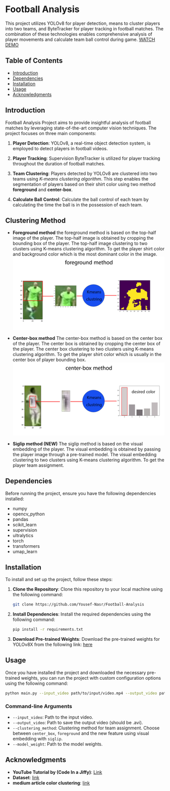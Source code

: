 # Football Analysis 

This project utilizes YOLOv8 for player detection, means to cluster players into two teams, and ByteTracker for player tracking in football matches. The combination of these technologies enables comprehensive analysis of player movements and calculate team ball control during game.
[WATCH DEMO](output_videos\output.mp4)


## Table of Contents

- [Introduction](#introduction)
- [Dependencies](#Dependencies)
- [Installation](#installation)
- [Usage](#usage)
- [Acknowledgments](#acknowledgments)

## Introduction

Football Analysis Project aims to provide insightful analysis of football matches by leveraging state-of-the-art computer vision techniques. The project focuses on three main components:

1. **Player Detection**: YOLOv8, a real-time object detection system, is employed to detect players in football videos.

2. **Player Tracking**: Supervision ByteTracker is utilized for player tracking throughout the duration of football matches. 

3. **Team Clustering**: Players detected by YOLOv8 are clustered into two teams using *K-means clustering algorithm*. This step enables the segmentation of players based on their shirt color using two method __foreground__ and __center-box__.

4. **Calculate Ball Control**: Calculate the ball control of each team by calculating the time the ball is in the possession of each team.

## Clustering Method
- **Foreground method**
the foreground method is based on the top-half image of the player. The top-half image is obtained by cropping the bounding box of the player. The top-half image clustering to two clusters using K-means clustering algorithm. To get the player shirt color and background color which is the most dominant color in the image.
![foreground](photos/foreground-method.jpg) 

- **Center-box method**
The center-box method is based on the center box of the player. The center box is obtained by cropping the center box of the player. The center box clustering to two clusters using K-means clustering algorithm. To get the player shirt color which is usually in the center box of player bounding box.
![center-box](photos/center-box-method.jpg)

- **Siglip method (NEW)**
The siglip method is based on the visual embedding of the player. The visual embedding is obtained by passing the player image through a pre-trained model. The visual embedding clustering to two clusters using K-means clustering algorithm. To get the player team assignment.

## Dependencies

Before running the project, ensure you have the following dependencies installed:

- numpy
- opencv_python
- pandas
- scikit_learn
- supervision
- ultralytics
- torch
- transformers
- umap_learn

## Installation

To install and set up the project, follow these steps:

1. **Clone the Repository**: Clone this repository to your local machine using the following command:
   ```bash
   git clone https://github.com/Yousef-Nasr/Football-Analysis
   ```

2. **Install Dependencies**: Install the required dependencies using the following command:
    ```bash
    pip install -r requirements.txt
    ```
3. **Download Pre-trained Weights**: Download the pre-trained weights for YOLOv8X from the following link: [here](https://drive.google.com/file/d/1-0adL_JHRt7h93qWNxgq2NXYW-FLJjij/view?usp=sharing)


## Usage

Once you have installed the project and downloaded the necessary pre-trained weights, you can run the project with custom configuration options using the following command:

```bash
python main.py --input_video path/to/input/video.mp4 --output_video path/to/output/video.avi --clustering_method foreground --model_weight models/tuned/custom-model.pt 
```

### Command-line Arguments

- `--input_video`: Path to the input video.
- `--output_video`: Path to save the output video (should be .avi).
- `--clustering_method`: Clustering method for team assignment. Choose between `center_box`, `foreground` and the new feature using visual embedding with `siglip`.
- `--model_weight`: Path to the model weights.

## Acknowledgments

- **YouTube Tutorial by (Code In a Jiffy)**: [Link](https://www.youtube.com/watch?v=neBZ6huolkg&ab_channel=CodeInaJiffy)
- **Dataset**: [link](https://universe.roboflow.com/roboflow-jvuqo/football-players-detection-3zvbc/dataset/1)
- **medium article color clustering**: [link](https://medium.com/analytics-vidhya/color-separation-in-an-image-using-kmeans-clustering-using-python-f994fa398454)
